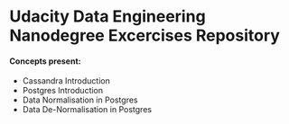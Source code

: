 # Udacity Data Engineering Nanodegree Excercises Repository

<h4> Concepts present: </h4>
<ul>
  <li> Cassandra Introduction </li>
  <li> Postgres Introduction </li>
  <li> Data Normalisation in Postgres </li>
  <li> Data De-Normalisation in Postgres </li>
</ul>
